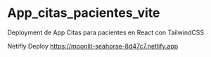 # App_citas_pacientes_vite
Deployment de App Citas para pacientes en React con TailwindCSS

Netifly Deploy  https://moonlit-seahorse-8d47c7.netlify.app
